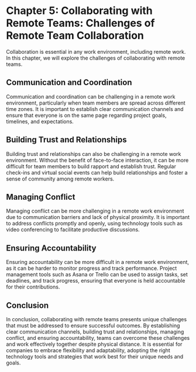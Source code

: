 Chapter 5: Collaborating with Remote Teams: Challenges of Remote Team Collaboration
===================================================================================

Collaboration is essential in any work environment, including remote work. In this chapter, we will explore the challenges of collaborating with remote teams.

Communication and Coordination
------------------------------

Communication and coordination can be challenging in a remote work environment, particularly when team members are spread across different time zones. It is important to establish clear communication channels and ensure that everyone is on the same page regarding project goals, timelines, and expectations.

Building Trust and Relationships
--------------------------------

Building trust and relationships can also be challenging in a remote work environment. Without the benefit of face-to-face interaction, it can be more difficult for team members to build rapport and establish trust. Regular check-ins and virtual social events can help build relationships and foster a sense of community among remote workers.

Managing Conflict
-----------------

Managing conflict can be more challenging in a remote work environment due to communication barriers and lack of physical proximity. It is important to address conflicts promptly and openly, using technology tools such as video conferencing to facilitate productive discussions.

Ensuring Accountability
-----------------------

Ensuring accountability can be more difficult in a remote work environment, as it can be harder to monitor progress and track performance. Project management tools such as Asana or Trello can be used to assign tasks, set deadlines, and track progress, ensuring that everyone is held accountable for their contributions.

Conclusion
----------

In conclusion, collaborating with remote teams presents unique challenges that must be addressed to ensure successful outcomes. By establishing clear communication channels, building trust and relationships, managing conflict, and ensuring accountability, teams can overcome these challenges and work effectively together despite physical distance. It is essential for companies to embrace flexibility and adaptability, adopting the right technology tools and strategies that work best for their unique needs and goals.

